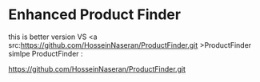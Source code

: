 # Enhanced Product Finder
this is better version    VS  <a src:https://github.com/HosseinNaseran/ProductFinder.git >ProductFinder</a>
simlpe ProductFinder : 

https://github.com/HosseinNaseran/ProductFinder.git
